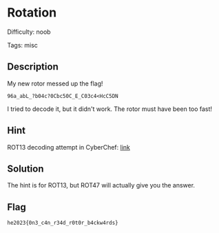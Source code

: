 Rotation
=============

Difficulty: noob

Tags: misc

Description
-------------
My new rotor messed up the flag!

`96a_abL_?b04c?0Cbc50C_E_C03c4<HcC5DN`

I tried to decode it, but it didn't work. The rotor must have been too fast!


Hint
-------------
ROT13 decoding attempt in CyberChef: [link](https://gchq.github.io/CyberChef/#recipe=ROT13(true,true,false,13)&input=OTZhX2FiTF8/YjA0Yz8wQ2JjNTBDX0VfQzAzYzQ8SGNDNURO)


Solution
-------------
The hint is for ROT13, but ROT47 will actually give you the answer.

Flag
-------------
`he2023{0n3_c4n_r34d_r0t0r_b4ckw4rds}`